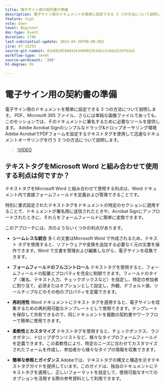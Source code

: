 ```yaml
---
title: 電子サイン用の契約書の準備
description: 電子サイン用のドキュメントを簡単に設定できる 3 つの方法について説明します。
feature: Sign
role: User
level: Beginner
doc-type: Event
duration: 1796
last-substantial-update: 2024-04-30T00:00:00Z
jira: KT-15293
source-git-commit: d2e6829590d4243409652b16b13c8da253df62a5
workflow-type: tm+mt
source-wordcount: '389'
ht-degree: 0%

---
```



# 電子サイン用の契約書の準備

電子サイン用のドキュメントを簡単に設定できる 3 つの方法について説明します。 PDF、Microsoft 365 ファイル、さらには単純な画像ファイルであっても、このセッションでは、そのドキュメントに署名するために必要なツールを提供します。 Adobe Acrobat Signのシンプルなドラッグ&amp;ドロップオーサリング環境Adobe AcrobatでPDFフォームを設定するテキストタグを使用して迅速なドキュメントオーサリングを行う 3 つの方法について説明します。

>[!VIDEO](https://video.tv.adobe.com/v/3428184/?learn=on)

## テキストタグをMicrosoft Word と組み合わせて使用する利点は何ですか？

テキストタグをMicrosoft Word と組み合わせて使用する利点は、Word ドキュメント内で直接フォームフィールドを定義および管理できることです。

特別に書式設定されたテキストタグをドキュメントの特定のセクションに適用することで、ドキュメントが署名用に送信されたときや、Acrobat Signにアップロードされたときに、それらをフォームフィールドに簡単に変換できます。

このアプローチには、次のようないくつかの利点があります。

* **シームレスな統合** 多くの文書はMicrosoft Word で作成されるため、テキスト タグを使用すると、ソフトウェアや変換を追加する必要なく元の文書を操作できます。Word で文書を管理および編集しながら、電子サインを収集できます。

* **フォームフィールドのフルコントロール** テキストタグを使用すると、フォームフィールドの配置とプロパティを完全に制御できます。フィールドのタイプ（署名、テキスト入力、チェックボックスなど）を指定し、特定の参加者に割り当て、必須またはオプションとして設定し、外観、デフォルト値、ツールチップなどのその他のプロパティを定義できます。

* **再利用性** Word ドキュメントにテキスト タグを適用すると、電子サインを収集するための再利用可能なテンプレートとして使用できます。テンプレートを保存して共有できるので、同じドキュメントを複数の契約書やワークフローで簡単に使用できます。

* **柔軟性とカスタマイズ** テキストタグを使用すると、チェックボックス、ラジオボタン、ドロップダウンリストなど、様々なタイプのフォームフィールドを定義できます。この柔軟性により、特定のニーズに合わせてカスタマイズされたフォームを作成し、参加者から様々なタイプの情報を収集できます。

* **簡単な参照とガイダンス** Adobeでは、テキストタグの構文と構造を示すテキストタグガイドを提供しています。このガイドは、独自のドキュメントにテキストタグを適用し、正しいフォーマットを設定して、使用可能なすべてのオプションを活用する際の参考資料として利用できます。